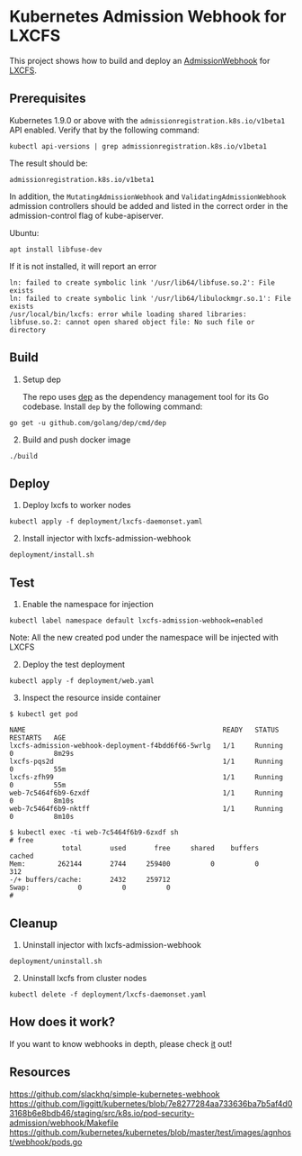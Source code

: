 # Kubernetes Admission Webhook for LXCFS

This project shows how to build and deploy an [AdmissionWebhook](https://kubernetes.io/docs/reference/access-authn-authz/extensible-admission-controllers/#admission-webhooks) for [LXCFS](https://github.com/lxc/lxcfs).

## Prerequisites

Kubernetes 1.9.0 or above with the `admissionregistration.k8s.io/v1beta1` API enabled. Verify that by the following command:
```
kubectl api-versions | grep admissionregistration.k8s.io/v1beta1
```
The result should be:
```
admissionregistration.k8s.io/v1beta1
```

In addition, the `MutatingAdmissionWebhook` and `ValidatingAdmissionWebhook` admission controllers should be added and listed in the correct order in the admission-control flag of kube-apiserver.

Ubuntu:
```shell
apt install libfuse-dev
```

If it is not installed, it will report an error
```shell
ln: failed to create symbolic link '/usr/lib64/libfuse.so.2': File exists
ln: failed to create symbolic link '/usr/lib64/libulockmgr.so.1': File exists
/usr/local/bin/lxcfs: error while loading shared libraries: libfuse.so.2: cannot open shared object file: No such file or directory
```

## Build

1. Setup dep

   The repo uses [dep](https://github.com/golang/dep) as the dependency management tool for its Go codebase. Install `dep` by the following command:

```
go get -u github.com/golang/dep/cmd/dep
```

2. Build and push docker image
   
```
./build
```

## Deploy 
 
1. Deploy lxcfs to worker nodes

```
kubectl apply -f deployment/lxcfs-daemonset.yaml
```

2. Install injector with lxcfs-admission-webhook

```
deployment/install.sh
```

## Test

1. Enable the namespace for injection

```
kubectl label namespace default lxcfs-admission-webhook=enabled
```

Note: All the new created pod under the namespace will be injected with LXCFS


2. Deploy the test deployment
 
```
kubectl apply -f deployment/web.yaml
```

3. Inspect the resource inside container


```
$ kubectl get pod

NAME                                                 READY   STATUS    RESTARTS   AGE
lxcfs-admission-webhook-deployment-f4bdd6f66-5wrlg   1/1     Running   0          8m29s
lxcfs-pqs2d                                          1/1     Running   0          55m
lxcfs-zfh99                                          1/1     Running   0          55m
web-7c5464f6b9-6zxdf                                 1/1     Running   0          8m10s
web-7c5464f6b9-nktff                                 1/1     Running   0          8m10s

$ kubectl exec -ti web-7c5464f6b9-6zxdf sh
# free
             total       used       free     shared    buffers     cached
Mem:        262144       2744     259400          0          0        312
-/+ buffers/cache:       2432     259712
Swap:            0          0          0
#
```

## Cleanup

1. Uninstall injector with lxcfs-admission-webhook

```
deployment/uninstall.sh
```

2. Uninstall lxcfs from cluster nodes

```
kubectl delete -f deployment/lxcfs-daemonset.yaml
```

## How does it work?

If you want to know webhooks in depth, please check [it](https://aliyun.com/blog/k8s-admission-webhooks/) out!


## Resources
https://github.com/slackhq/simple-kubernetes-webhook
https://github.com/liggitt/kubernetes/blob/7e8277284aa733636ba7b5af4d03168b6e8bdb46/staging/src/k8s.io/pod-security-admission/webhook/Makefile
https://github.com/kubernetes/kubernetes/blob/master/test/images/agnhost/webhook/pods.go